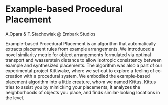 # Example-based Procedural Placement
A.Opara & T.Stachowiak @ Embark Studios

Example-based Procedural Placement is an algorithm that automatically extracts placement rules from example arrangements. We introduced a novel similarity metric for object arrangements formulated via optimal transport and wasserstein distance to allow isotropic consistency between example and synthesized placements. The algorithm was also a part of our experimental project Kittiwake, where we set out to explore a feeling of co-creation with a procedural system. We embodied the example-based placement algorithm into a little creature, whom we named Kittus. Kittus tries to assist you by mimicking your placements; it analyzes the neighborhoods of objects you place, and finds similar-looking locations in the level. 
